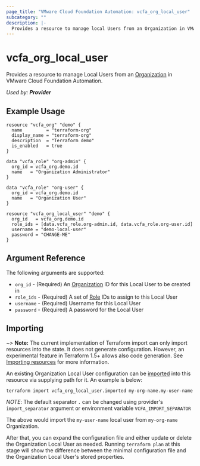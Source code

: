 ```yaml
---
page_title: "VMware Cloud Foundation Automation: vcfa_org_local_user"
subcategory: ""
description: |-
  Provides a resource to manage local Users from an Organization in VMware Cloud Foundation Automation.
---
```


# vcfa_org_local_user

Provides a resource to manage Local Users from an [Organization][vcfa_org] in VMware Cloud Foundation Automation.

_Used by: **Provider**_

## Example Usage

```hcl
resource "vcfa_org" "demo" {
  name         = "terraform-org"
  display_name = "terraform-org"
  description  = "Terraform demo"
  is_enabled   = true
}

data "vcfa_role" "org-admin" {
  org_id = vcfa_org.demo.id
  name   = "Organization Administrator"
}

data "vcfa_role" "org-user" {
  org_id = vcfa_org.demo.id
  name   = "Organization User"
}

resource "vcfa_org_local_user" "demo" {
  org_id   = vcfa_org.demo.id
  role_ids = [data.vcfa_role.org-admin.id, data.vcfa_role.org-user.id]
  username = "demo-local-user"
  password = "CHANGE-ME"
}
```

## Argument Reference

The following arguments are supported:

- `org_id` - (Required) An [Organization][vcfa_org] ID for this Local User to be created in
- `role_ids` - (Required) A set of [Role][vcfa_global_role] IDs to assign to this Local User
- `username` - (Required) Username for this Local User
- `password` - (Required) A password for the Local User

## Importing

~> **Note:** The current implementation of Terraform import can only import resources into the
state. It does not generate configuration. However, an experimental feature in Terraform 1.5+ allows
also code generation. See [Importing resources][importing-resources] for more information.

An existing Organization Local User configuration can be [imported][docs-import] into this resource via
supplying path for it. An example is below:

```shell
terraform import vcfa_org_local_user.imported my-org-name.my-user-name
```

_NOTE_: The default separator `.` can be changed using provider's `import_separator` argument or environment variable `VCFA_IMPORT_SEPARATOR`

The above would import the `my-user-name` local user from  `my-org-name` Organization.

After that, you can expand the configuration file and either update or delete the Organization Local User as needed. Running `terraform plan`
at this stage will show the difference between the minimal configuration file and the Organization Local User's stored properties.

[docs-import]: https://www.terraform.io/docs/import
[importing-resources]: /providers/vmware/vcfa/latest/docs/guides/importing_resources
[vcfa_org]: /providers/vmware/vcfa/latest/docs/resources/org
[vcfa_global_role]: /providers/vmware/vcfa/latest/docs/resources/global_role
